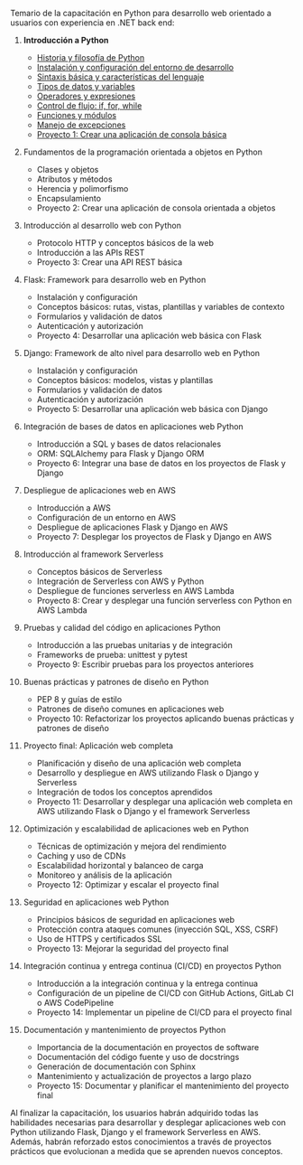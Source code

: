 Temario de la capacitación en Python para desarrollo web orientado a usuarios con experiencia en .NET back end:

1. **Introducción a Python**
   - [Historia y filosofía de Python](https://github.com/lucasasecas/capacitacion_python/blob/main/Cap%C3%ADtulo%201%20-%20Introduccion%20a%20Python/1.1%20Historia%20y%20filosofia%20de%20python.md)
   - [Instalación y configuración del entorno de desarrollo](https://github.com/lucasasecas/capacitacion_python/blob/main/Cap%C3%ADtulo%201%20-%20Introduccion%20a%20Python/1.2%20Instalaci%C3%B3n%20y%20configuraci%C3%B3n%20del%20entorno%20de%20desarrollo.md)
   - [Sintaxis básica y características del lenguaje](https://github.com/lucasasecas/capacitacion_python/blob/main/Cap%C3%ADtulo%201%20-%20Introduccion%20a%20Python/1.3%20Sintaxis%20b%C3%A1sica%20y%20caracter%C3%ADsticas%20del%20lenguaje.md)
   - [Tipos de datos y variables](https://github.com/lucasasecas/capacitacion_python/blob/main/Cap%C3%ADtulo%201%20-%20Introduccion%20a%20Python/1.4%20Tipos%20de%20datos%20y%20variables.md)
   - [Operadores y expresiones](https://github.com/lucasasecas/capacitacion_python/blob/main/Cap%C3%ADtulo%201%20-%20Introduccion%20a%20Python/1.5%20Operadores%20y%20expresiones.md)
   - [Control de flujo: if, for, while](https://github.com/lucasasecas/capacitacion_python/blob/main/Cap%C3%ADtulo%201%20-%20Introduccion%20a%20Python/1.6%20Control%20de%20flujo.md)
   - [Funciones y módulos](https://github.com/lucasasecas/capacitacion_python/blob/main/Cap%C3%ADtulo%201%20-%20Introduccion%20a%20Python/1.7%20Funciones.md)
   - [Manejo de excepciones](https://github.com/lucasasecas/capacitacion_python/blob/main/Cap%C3%ADtulo%201%20-%20Introduccion%20a%20Python/1.8%20Manejo%20de%20excepciones.md)
   - [Proyecto 1: Crear una aplicación de consola básica](https://github.com/lucasasecas/capacitacion_python/blob/main/Cap%C3%ADtulo%201%20-%20Introduccion%20a%20Python/Proyecto%201%20-%20Crear%20una%20aplicacion%20de%20concsola%20basica.md)

2. Fundamentos de la programación orientada a objetos en Python
   - Clases y objetos
   - Atributos y métodos
   - Herencia y polimorfismo
   - Encapsulamiento
   - Proyecto 2: Crear una aplicación de consola orientada a objetos

3. Introducción al desarrollo web con Python
   - Protocolo HTTP y conceptos básicos de la web
   - Introducción a las APIs REST
   - Proyecto 3: Crear una API REST básica

4. Flask: Framework para desarrollo web en Python
   - Instalación y configuración
   - Conceptos básicos: rutas, vistas, plantillas y variables de contexto
   - Formularios y validación de datos
   - Autenticación y autorización
   - Proyecto 4: Desarrollar una aplicación web básica con Flask

5. Django: Framework de alto nivel para desarrollo web en Python
   - Instalación y configuración
   - Conceptos básicos: modelos, vistas y plantillas
   - Formularios y validación de datos
   - Autenticación y autorización
   - Proyecto 5: Desarrollar una aplicación web básica con Django

6. Integración de bases de datos en aplicaciones web Python
   - Introducción a SQL y bases de datos relacionales
   - ORM: SQLAlchemy para Flask y Django ORM
   - Proyecto 6: Integrar una base de datos en los proyectos de Flask y Django

7. Despliegue de aplicaciones web en AWS
   - Introducción a AWS
   - Configuración de un entorno en AWS
   - Despliegue de aplicaciones Flask y Django en AWS
   - Proyecto 7: Desplegar los proyectos de Flask y Django en AWS

8. Introducción al framework Serverless
   - Conceptos básicos de Serverless
   - Integración de Serverless con AWS y Python
   - Despliegue de funciones serverless en AWS Lambda
   - Proyecto 8: Crear y desplegar una función serverless con Python en AWS Lambda

9. Pruebas y calidad del código en aplicaciones Python
   - Introducción a las pruebas unitarias y de integración
   - Frameworks de prueba: unittest y pytest
   - Proyecto 9: Escribir pruebas para los proyectos anteriores

10. Buenas prácticas y patrones de diseño en Python
    - PEP 8 y guías de estilo
    - Patrones de diseño comunes en aplicaciones web
    - Proyecto 10: Refactorizar los proyectos aplicando buenas prácticas y patrones de diseño

11. Proyecto final: Aplicación web completa
    - Planificación y diseño de una aplicación web completa
    - Desarrollo y despliegue en AWS utilizando Flask o Django y Serverless
    - Integración de todos los conceptos aprendidos
    - Proyecto 11: Desarrollar y desplegar una aplicación web completa en AWS utilizando Flask o Django y el framework Serverless

12. Optimización y escalabilidad de aplicaciones web en Python
    - Técnicas de optimización y mejora del rendimiento
    - Caching y uso de CDNs
    - Escalabilidad horizontal y balanceo de carga
    - Monitoreo y análisis de la aplicación
    - Proyecto 12: Optimizar y escalar el proyecto final

13. Seguridad en aplicaciones web Python
    - Principios básicos de seguridad en aplicaciones web
    - Protección contra ataques comunes (inyección SQL, XSS, CSRF)
    - Uso de HTTPS y certificados SSL
    - Proyecto 13: Mejorar la seguridad del proyecto final

14. Integración continua y entrega continua (CI/CD) en proyectos Python
    - Introducción a la integración continua y la entrega continua
    - Configuración de un pipeline de CI/CD con GitHub Actions, GitLab CI o AWS CodePipeline
    - Proyecto 14: Implementar un pipeline de CI/CD para el proyecto final

15. Documentación y mantenimiento de proyectos Python
    - Importancia de la documentación en proyectos de software
    - Documentación del código fuente y uso de docstrings
    - Generación de documentación con Sphinx
    - Mantenimiento y actualización de proyectos a largo plazo
    - Proyecto 15: Documentar y planificar el mantenimiento del proyecto final

Al finalizar la capacitación, los usuarios habrán adquirido todas las habilidades necesarias para desarrollar y desplegar aplicaciones web con Python utilizando Flask, Django y el framework Serverless en AWS. Además, habrán reforzado estos conocimientos a través de proyectos prácticos que evolucionan a medida que se aprenden nuevos conceptos.